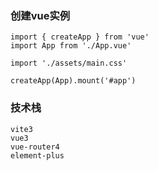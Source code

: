 ### 创建vue实例
```
import { createApp } from 'vue'
import App from './App.vue'

import './assets/main.css'

createApp(App).mount('#app')
```

### 技术栈
```
vite3
vue3
vue-router4
element-plus
```